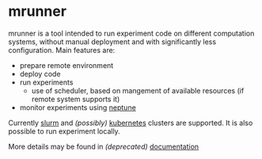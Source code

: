 # mrunner

mrunner is a tool intended to run experiment code on different
computation systems, without manual deployment and with significantly
less configuration. Main features are:

- prepare remote environment
- deploy code
- run experiments
  - use of scheduler, based on mangement of available resources
(if remote system supports it)
- monitor experiments using [neptune](neptune.ml)

Currently [slurm](https://slurm.schedmd.com) and _(possibly)_
[kubernetes](http://kubernetes.io) clusters are supported.
It is also possible to run experiment locally.

More details may be found in _(deprecated)_ [documentation](https://deepsense-ai.github.io/mrunner)
